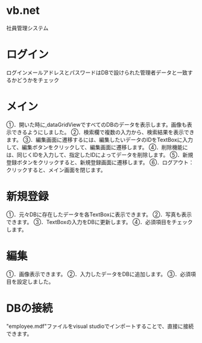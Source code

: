 # vb.net
社員管理システム

# ログイン
ログインメールアドレスとパスワードはDBで設けられた管理者データと一致するかどうかをチェック
# メイン
①．開いた時に,dataGridViewですべてのDBのデータを表示します。画像も表示できるようにしました。
②．検索欄で複数の入力から、検索結果を表示できます。
③．編集画面に遷移するには、編集したいデータのIDをTextBoxに入力して、編集ボタンをクリックして、編集画面に遷移します。
④．削除機能には、同じくIDを入力して、指定したIDによってデータを削除します。
⑤．新規登録ボタンをクリックすると、新規登録画面に遷移します。
⑥．ログアウト：クリックすると、メイン画面を閉じます。
# 新規登録
①．元々DBに存在したデータを各TextBoxに表示できます。
②．写真も表示できます。
③．TextBoxの入力をDBに更新します。
④．必須項目をチェックします。
# 編集
①．画像表示できます。
②．入力したデータをDBに追加します。
③．必須項目を設定しました。

# DBの接続
"employee.mdf"ファイルをvisual studioでインポートすることで、直接に接続できます。
